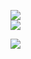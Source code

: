![](https://github-readme-stats.vercel.app/api?username=SilentSmeary&theme=dark&hide_border=false&include_all_commits=false&count_private=false)<br/>
![](https://github-readme-streak-stats.herokuapp.com/?user=SilentSmeary&theme=dark&hide_border=false)<br/>

[![](https://visitcount.itsvg.in/api?id=SilentSmeary&icon=0&color=0)](https://visitcount.itsvg.in)
